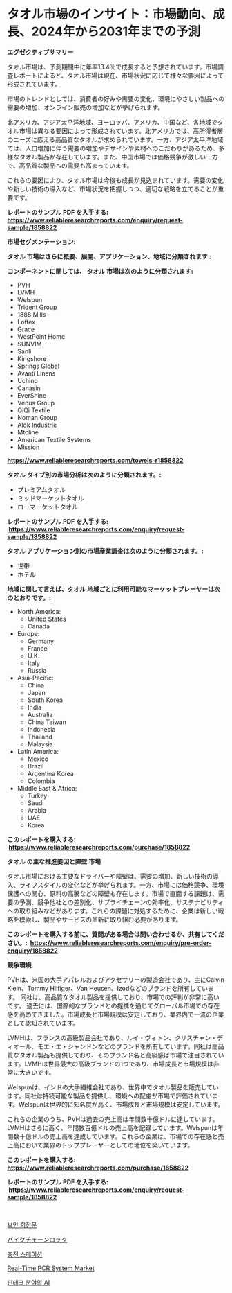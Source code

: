 <p><h1>タオル市場のインサイト：市場動向、成長、2024年から2031年までの予測</h1></p><p><strong>エグゼクティブサマリー</strong></p>
<p><p>タオル市場は、予測期間中に年率13.4％で成長すると予想されています。市場調査レポートによると、タオル市場は現在、市場状況に応じて様々な要因によって形成されています。</p><p>市場のトレンドとしては、消費者の好みや需要の変化、環境にやさしい製品への需要の増加、オンライン販売の増加などが挙げられます。</p><p>北アメリカ、アジア太平洋地域、ヨーロッパ、アメリカ、中国など、各地域でタオル市場は異なる要因によって形成されています。北アメリカでは、高所得者層のニーズに応える高品質なタオルが求められています。一方、アジア太平洋地域では、人口増加に伴う需要の増加やデザインや素材へのこだわりがあるため、多様なタオル製品が存在しています。また、中国市場では価格競争が激しい一方で、高品質な製品への需要も高まっています。</p><p>これらの要因により、タオル市場は今後も成長が見込まれています。需要の変化や新しい技術の導入など、市場状況を把握しつつ、適切な戦略を立てることが重要です。</p></p>
<p><strong>レポートのサンプル PDF を入手する: <a href="https://www.reliableresearchreports.com/enquiry/request-sample/1858822">https://www.reliableresearchreports.com/enquiry/request-sample/1858822</a></strong></p>
<p><strong>市場セグメンテーション:</strong></p>
<p><strong> タオル 市場はさらに概要、展開、アプリケーション、地域に分類されます :</strong></p>
<p><strong>コンポーネントに関しては、 タオル 市場は次のように分類されます: &nbsp;</strong></p>
<p><ul><li>PVH</li><li>LVMH</li><li>Welspun</li><li>Trident Group</li><li>1888 Mills</li><li>Loftex</li><li>Grace</li><li>WestPoint Home</li><li>SUNVIM</li><li>Sanli</li><li>Kingshore</li><li>Springs Global</li><li>Avanti Linens</li><li>Uchino</li><li>Canasin</li><li>EverShine</li><li>Venus Group</li><li>QiQi Textile</li><li>Noman Group</li><li>Alok Industrie</li><li>Mtcline</li><li>American Textile Systems</li><li>Mission</li></ul></p>
<p><strong><a href="https://www.reliableresearchreports.com/towels-r1858822">https://www.reliableresearchreports.com/towels-r1858822</a></strong></p>
<p><strong> タオル タイプ別の市場分析は次のように分類されます。:</strong></p>
<p><ul><li>プレミアムタオル</li><li>ミッドマーケットタオル</li><li>ローマーケットタオル</li></ul></p>
<p><strong>レポートのサンプル PDF を入手する: &nbsp;<a href="https://www.reliableresearchreports.com/enquiry/request-sample/1858822">https://www.reliableresearchreports.com/enquiry/request-sample/1858822</a></strong></p>
<p><strong> タオル アプリケーション別の市場産業調査は次のように分類されます。:</strong></p>
<p><ul><li>世帯</li><li>ホテル</li></ul></p>
<p><strong>地域に関して言えば、タオル 地域ごとに利用可能なマーケットプレーヤーは次のとおりです。:</strong></p>
<p><ul>
    <li>
        North America:
        <ul>
            <li>United States</li>
            <li>Canada</li>
        </ul>
    </li>
    <li>
        Europe:
        <ul>
            <li>Germany</li>
            <li>France</li>
            <li>U.K.</li>
            <li>Italy</li>
            <li>Russia</li>
        </ul>
    </li>
    <li>
        Asia-Pacific:
        <ul>
            <li>China</li>
            <li>Japan</li>
            <li>South Korea</li>
            <li>India</li>
            <li>Australia</li>
            <li>China Taiwan</li>
            <li>Indonesia</li>
            <li>Thailand</li>
            <li>Malaysia</li>
        </ul>
    </li>
    <li>
        Latin America:
        <ul>
            <li>Mexico</li>
            <li>Brazil</li>
            <li>Argentina Korea</li>
            <li>Colombia</li>
        </ul>
    </li>
    <li>
        Middle East & Africa:
        <ul>
            <li>Turkey</li>
            <li>Saudi</li>
            <li>Arabia</li>
            <li>UAE</li>
            <li>Korea</li>
        </ul>
    </li>
    </ul></p>
<p><strong>このレポートを購入する: &nbsp;<a href="https://www.reliableresearchreports.com/purchase/1858822">https://www.reliableresearchreports.com/purchase/1858822</a></strong></p>
<p><strong>タオル の主な推進要因と障壁 市場</strong></p>
<p><p>タオル市場における主要なドライバーや障壁は、需要の増加、新しい技術の導入、ライフスタイルの変化などが挙げられます。一方、市場には価格競争、環境保護への関心、原料の高騰などの障壁も存在します。市場で直面する課題は、需要の予測、競争他社との差別化、サプライチェーンの効率化、サステナビリティへの取り組みなどがあります。これらの課題に対処するために、企業は新しい戦略を模索し、製品やサービスの革新に取り組む必要があります。</p></p>
<p><strong>このレポートを購入する前に、質問がある場合は問い合わせるか、共有してください。:&nbsp; <a href="https://www.reliableresearchreports.com/enquiry/pre-order-enquiry/1858822">https://www.reliableresearchreports.com/enquiry/pre-order-enquiry/1858822</a></strong></p>
<p><strong>競争環境</strong></p>
<p><p>PVHは、米国の大手アパレルおよびアクセサリーの製造会社であり、主にCalvin Klein、Tommy Hilfiger、Van Heusen、Izodなどのブランドを所有しています。 同社は、高品質なタオル製品を提供しており、市場での評判が非常に高いです。 過去には、国際的なブランドとの提携を通じてグローバル市場での存在感を高めてきました。市場成長と市場規模は安定しており、業界内で一流の企業として認知されています。</p><p>LVMHは、フランスの高級製品会社であり、ルイ・ヴィトン、クリスチャン・ディオール、モエ・エ・シャンドンなどのブランドを所有しています。同社は高品質なタオル製品も提供しており、そのブランド名と高級感は市場で注目されています。LVMHは世界最大の高級ブランドの1つであり、市場成長と市場規模は非常に大きいです。</p><p>Welspunは、インドの大手繊維会社であり、世界中でタオル製品を販売しています。同社は持続可能な製品を提供し、環境への配慮が市場で評価されています。Welspunは世界的に知名度が高く、市場成長と市場規模は安定しています。</p><p>これらの企業のうち、PVHは過去の売上高は年間数十億ドルに達しています。LVMHはさらに高く、年間数百億ドルの売上高を記録しています。Welspunは年間数十億ドルの売上高を達成しています。これらの企業は、市場での存在感と売上高において業界のトッププレーヤーとしての地位を築いています。</p></p>
<p><strong>このレポートを購入する: &nbsp; <a href="https://www.reliableresearchreports.com/purchase/1858822">https://www.reliableresearchreports.com/purchase/1858822</a></strong></p>
<p><strong>レポートのサンプル PDF を入手する: &nbsp;<a href="https://www.reliableresearchreports.com/enquiry/request-sample/1858822">https://www.reliableresearchreports.com/enquiry/request-sample/1858822</a></strong><strong></strong></p>
<p>&nbsp;</p>
<p><p><a href="https://github.com/PhilToryphy7876567/Market-Research-Report-List-1/blob/main/182162736217.md">보안 회전문</a></p><p><a href="https://medium.com/@jaylonlesch1993/%E8%87%AA%E8%BB%A2%E8%BB%8A%E7%94%A8%E3%83%81%E3%82%A7%E3%83%BC%E3%83%B3%E3%83%AD%E3%83%83%E3%82%AF%E3%81%AE%E5%B8%82%E5%A0%B4%E5%88%86%E6%9E%90%E3%81%8A%E3%82%88%E3%81%B32024%E5%B9%B4%E3%81%8B%E3%82%892031%E5%B9%B4%E3%81%BE%E3%81%A7%E3%81%AE%E4%BA%88%E6%B8%AC%E3%82%B5%E3%82%A4%E3%82%BA-af1ff2b2dcd5">バイクチェーンロック</a></p><p><a href="https://github.com/hzumrdvas204296/Market-Research-Report-List-1/blob/main/305782136216.md">충전 스테이션</a></p><p><a href="https://github.com/dringals/Market-Research-Report-List-4/blob/main/real-time-pcr-system-market.md">Real-Time PCR System Market</a></p><p><a href="https://medium.com/@jerrodhilll68/%ED%8C%8C%EC%9D%B4%EB%82%B8%EC%85%9C-%ED%85%8C%ED%81%AC-%EB%A8%B8%EC%BC%93-%EC%A7%80%ED%91%9C%EC%97%90%EC%84%9C-%EC%9D%B8%EA%B3%B5%EC%A7%80%EB%8A%A5-%ED%95%B4%EB%8F%85%ED%95%98%EA%B8%B0-%EC%8B%9C%EC%9E%A5-%EC%A0%90%EC%9C%A0%EC%9C%A8-%ED%8A%B8%EB%A0%8C%EB%93%9C-%EB%B0%8F-%EC%84%B1%EC%9E%A5-%ED%8C%A8%ED%84%B4-34c1d1698532">핀테크 분야의 AI</a></p></p>